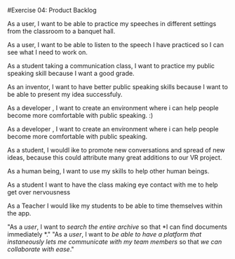 #Exercise 04: Product Backlog

As a user, I want to be able to practice my speeches in different settings from the classroom to a banquet hall.

As a user, I want to be able to listen to the speech I have practiced so I can see what I need to work on.

As a student taking a communication class, I want to practice my public speaking skill because I want a good grade.

As an inventor, I want to have better public speaking skills because I want to be able to present my idea successfuly. 

As a developer , I want to create an environment where i can help people become more comfortable with public speaking. :) 

As a developer , I want to create an environment where i can help people become more comfortable with public speaking. 

As a student, I wouldl ike to promote new conversations and spread of new ideas, because this could attribute many great additions to our VR project.


As a human being, I want to use my skills to help other human beings.

As a student I want to have the class making eye contact with me to help get over nervousness

As a Teacher I would like my students to be able to time themselves within the app.

"As a *user*, I want to *search the entire archive* so that *I can find documents immediately *." 
"As a *user*, I want to *be able to have a platform that instaneously lets me communicate with my team members* so that *we can collaborate with ease*." 
